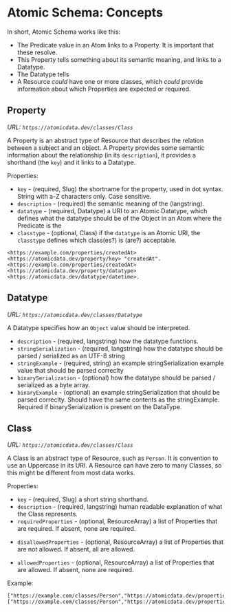 # Atomic Schema: Concepts

In short, Atomic Schema works like this:

- The Predicate value in an Atom links to a Property. It is important that these resolve.
- This Property tells something about its semantic meaning, and links to a Datatype.
- The Datatype tells
- A Resource _could_ have one or more classes, which _could_ provide information about which Properties are expected or required.

## Property

_URL: `https://atomicdata.dev/classes/Class`_

A Property is an abstract type of Resource that describes the relation between a subject and an object.
A Property provides some semantic information about the relationship (in its `description`), it provides a shorthand (the `key`) and it links to a Datatype.

Properties:

- `key` - (required, Slug) the shortname for the property, used in dot syntax. String with a-Z characters only. Case sensitive.
- `description` - (required) the semantic meaning of the (langstring).
- `datatype` - (required, Datatype) a URI to an Atomic Datatype, which defines what the datatype should be of the Object in an Atom where the Predicate is the
- `classtype` - (optional, Class) if the `datatype` is an Atomic URI, the `classtype` defines which class(es?) is (are?) acceptable.

```turtle
<https://example.com/properties/createdAt> <https://atomicdata.dev/property/key> "createdAt".
<https://example.com/properties/createdAt> <https://atomicdata.dev/property/datatype> <https://atomicdata.dev/datatype/datetime>.
```

## Datatype

_URL: `https://atomicdata.dev/classes/Datatype`_

A Datatype specifies how an `Object` value should be interpreted.

- `description` - (required, langstring) how the datatype functions.
- `stringSerialization` - (required, langstring) how the datatype should be parsed / serialized as an UTF-8 string
- `stringExample` - (required, string) an example stringSerialization example value that should be parsed correclty
- `binarySerialization` - (optional) how the datatype should be parsed / serialized as a byte array.
- `binaryExample` - (optional) an example stringSerialization that should be parsed correclty. Should have the same contents as the stringExample. Required if binarySerialization is present on the DataType.

## Class

_URL: `https://atomicdata.dev/classes/Class`_

A Class is an abstract type of Resource, such as `Person`.
It is convention to use an Uppercase in its URI.
A Resource can have zero to many Classes, so this might be different from most data works.

Properties:

- `key` - (required, Slug) a short string shorthand.
- `description` - (required, langstring) human readable explanation of what the Class represents.
- `requiredProperties` - (optional, ResourceArray) a list of Properties that are required. If absent, none are required.
<!-- Maybe remove this next one? -->
- `disallowedProperties` - (optional, ResourceArray) a list of Properties that are not allowed.  If absent, all are allowed.
<!-- What are the consequences of this? How to deal with this field if there are more classes in a Subject? -->
- `allowedProperties` - (optional, ResourceArray) a list of Properties that are allowed. If absent, none are required.

Example:

```ndjson
["https://example.com/classes/Person","https://atomicdata.dev/properties/isA","Class"]
["https://example.com/classes/Person","https://atomicdata.dev/properties/datatype","https://atomicdata.dev/datatypes/datetime"]
```
